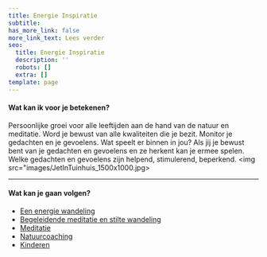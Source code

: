 ```yaml
---
title: Energie Inspiratie
subtitle: 
has_more_link: false
more_link_text: Lees verder
seo:
  title: Energie Inspiratie
  description: ''
  robots: []
  extra: []
template: page
---
```

#### Wat kan ik voor je betekenen?
Persoonlijke groei voor alle leeftijden aan de hand van de natuur en meditatie. Word je bewust van alle kwaliteiten die je bezit. Monitor je gedachten en je gevoelens. Wat speelt er binnen in jou? Als jij je bewust bent van je gedachten en gevoelens en ze herkent kan je ermee spelen. Welke gedachten en gevoelens zijn helpend, stimulerend, beperkend.
<img src="images/JetInTuinhuis_1500x1000.jpg>

---
#### Wat kan je gaan volgen?

- [Een energie wandeling](/posts/energie-wandeling)
- [Begeleidende meditatie en stilte wandeling](/posts/meditatie-en-stiltewandeling)
- [Meditatie](/posts/meditatie)
- [Natuurcoaching](/posts/natuurcoaching)
- [Kinderen](/posts/kinderen)


